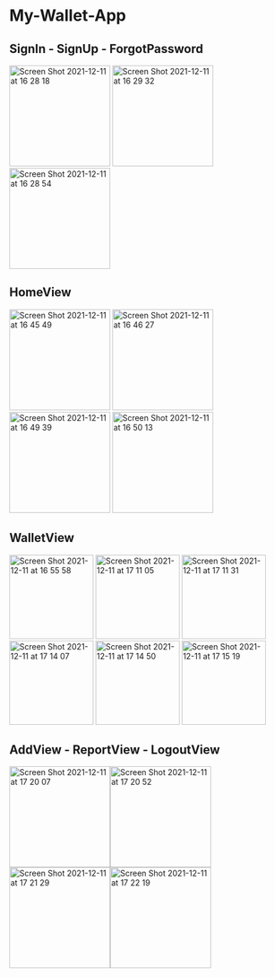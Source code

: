 # My-Wallet-App
## SignIn - SignUp - ForgotPassword
<img width="180" alt="Screen Shot 2021-12-11 at 16 28 18" src="https://user-images.githubusercontent.com/86585728/145671701-a473c15c-17f7-40fb-a47e-cd2dd3005f59.png">    <img width="180" alt="Screen Shot 2021-12-11 at 16 29 32" src="https://user-images.githubusercontent.com/86585728/145671706-7b66d170-bfe3-4a87-8d82-1c97a9f40aeb.png">   <img width="180" alt="Screen Shot 2021-12-11 at 16 28 54" src="https://user-images.githubusercontent.com/86585728/145671704-0ef503de-76b4-4228-9378-9b9cf5469e70.png"> 
## HomeView
<img width="180" alt="Screen Shot 2021-12-11 at 16 45 49" src="https://user-images.githubusercontent.com/86585728/145672211-602a65fb-bf66-437b-b5c1-de7e40ef9187.png"> <img width="180" alt="Screen Shot 2021-12-11 at 16 46 27" src="https://user-images.githubusercontent.com/86585728/145672214-596e74b3-3837-44ba-901c-3ae3901fb695.png"> <img width="180" alt="Screen Shot 2021-12-11 at 16 49 39" src="https://user-images.githubusercontent.com/86585728/145672216-e7bfc2f2-7407-4902-9997-b9e2c47856d9.png"> <img width="180" alt="Screen Shot 2021-12-11 at 16 50 13" src="https://user-images.githubusercontent.com/86585728/145672217-6894a129-6ecf-405f-83ae-79222dbe9b9a.png">
## WalletView
<img width="150" alt="Screen Shot 2021-12-11 at 16 55 58" src="https://user-images.githubusercontent.com/86585728/145672952-da3c5eaa-e1ef-4924-a92a-c705051e48e0.png"> <img width="150" alt="Screen Shot 2021-12-11 at 17 11 05" src="https://user-images.githubusercontent.com/86585728/145672957-4b6d25b0-9ca9-4278-9812-0a6012999cf3.png"> <img width="150" alt="Screen Shot 2021-12-11 at 17 11 31" src="https://user-images.githubusercontent.com/86585728/145672960-e040f5a5-afbf-410b-9e8c-cb5cb26003f9.png"> 
<img width="150" alt="Screen Shot 2021-12-11 at 17 14 07" src="https://user-images.githubusercontent.com/86585728/145672962-5f86a28b-93c6-4e22-8f4b-3435e53e4a2b.png"> <img width="150" alt="Screen Shot 2021-12-11 at 17 14 50" src="https://user-images.githubusercontent.com/86585728/145672963-eac0e643-c3d2-403b-9bfe-8f1607639b07.png"> <img width="150" alt="Screen Shot 2021-12-11 at 17 15 19" src="https://user-images.githubusercontent.com/86585728/145672964-c1a1a2ce-9e04-4b8a-9e59-d3b7f7fa4a9e.png">
## AddView - ReportView - LogoutView
<img width="180" alt="Screen Shot 2021-12-11 at 17 20 07" src="https://user-images.githubusercontent.com/86585728/145673155-8fc62529-7095-413f-9af6-e7ae6a5311f4.png"><img width="180" alt="Screen Shot 2021-12-11 at 17 20 52" src="https://user-images.githubusercontent.com/86585728/145673165-a95bc166-4c0f-49c7-949b-7d25043bd4cf.png"><img width="180" alt="Screen Shot 2021-12-11 at 17 21 29" src="https://user-images.githubusercontent.com/86585728/145673167-ec88b688-a8b0-408d-884d-d81873112851.png"><img width="180" alt="Screen Shot 2021-12-11 at 17 22 19" src="https://user-images.githubusercontent.com/86585728/145673168-6259d2fa-3128-4ff0-b395-37833428efda.png">


